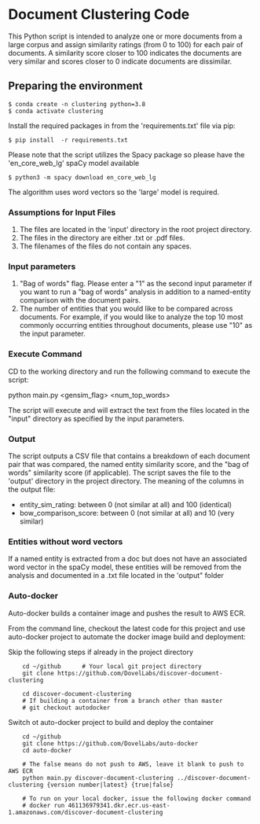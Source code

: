 # Document Clustering Code

This Python script is intended to analyze one or more documents from a large corpus and assign similarity ratings (from 0 to 100) for each pair of documents. A similarity score closer to 100 indicates the documents are very similar and scores closer to 0 indicate documents are dissimilar.

## Preparing the environment

    $ conda create -n clustering python=3.8
    $ conda activate clustering

Install the required packages in from the 'requirements.txt' file via pip:
    
    $ pip install  -r requirements.txt

Please note that the script utilizes the Spacy package so please have the 'en_core_web_lg' spaCy model available
    
    $ python3 -m spacy download en_core_web_lg

The algorithm uses word vectors so the 'large' model is required.

### Assumptions for Input Files

1. The files are located in the 'input' directory in the root project directory.
2. The files in the directory are either .txt or .pdf files.
3. The filenames of the files do not contain any spaces.

### Input parameters

1. "Bag of words" flag. Please enter a "1" as the second input parameter if you want to run a "bag of words" analysis in addition to a named-entity comparison with the document pairs.
2. The number of entities that you would like to be compared across documents. For example, if you would like to analyze the top 10 most commonly occurring entities throughout documents, please use "10" as the input parameter.

### Execute Command

CD to the working directory and run the following command to execute the script:

python main.py <gensim_flag> <num_top_words>

The script will execute and will extract the text from the files located in the "input" directory as specified by the input parameters.

### Output

The script outputs a CSV file that contains a breakdown of each document pair that was compared, the named entity similarity score, and the "bag of words" similarity score (if applicable). The script saves the file to the 'output' directory in the project directory.
The meaning of the columns in the output file:

- entity_sim_rating: between 0 (not similar at all) and 100 (identical)
- bow_comparison_score: between 0 (not similar at all) and 10 (very similar)

### Entities without word vectors

If a named entity is extracted from a doc but does not have an associated word vector in the spaCy model, these entities will be removed from the analysis and documented in a .txt file located in the 'output" folder

### Auto-docker

Auto-docker builds a container image and pushes the result to AWS ECR.

From the command line, checkout the latest code for this project and use auto-docker project to automate
the docker image build and deployment:

Skip the following steps if already in the project directory
```
    cd ~/github      # Your local git project directory 
    git clone https://github.com/DovelLabs/discover-document-clustering
    
    cd discover-document-clustering
    # If building a container from a branch other than master
    # git checkout autodocker   
```

Switch ot auto-docker project to build and deploy the container

```
    cd ~/github
    git clone https://github.com/DovelLabs/auto-docker
    cd auto-docker

    # The false means do not push to AWS, leave it blank to push to AWS ECR
    python main.py discover-document-clustering ../discover-document-clustering {version number|latest} {true|false} 
    
    # To run on your local docker, issue the following docker command
    # docker run 461136979341.dkr.ecr.us-east-1.amazonaws.com/discover-document-clustering
```
